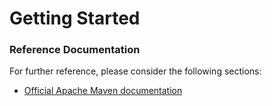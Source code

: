 # Getting Started

### Reference Documentation

For further reference, please consider the following sections:

- [Official Apache Maven documentation](https://maven.apache.org/guides/index.html)
